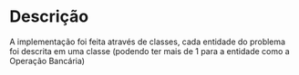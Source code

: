 # Descrição

A implementação foi feita através de classes, cada entidade do problema foi descrita em uma classe \(podendo ter mais de 1 para a entidade como a Operação Bancária\)



